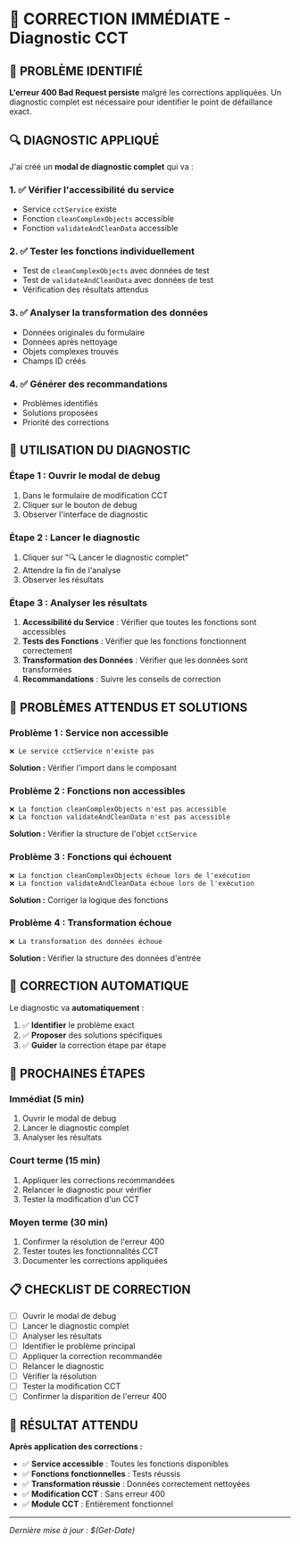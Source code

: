 # 🚨 CORRECTION IMMÉDIATE - Diagnostic CCT

## 🎯 **PROBLÈME IDENTIFIÉ**

**L'erreur 400 Bad Request persiste** malgré les corrections appliquées. Un diagnostic complet est nécessaire pour identifier le point de défaillance exact.

## 🔍 **DIAGNOSTIC APPLIQUÉ**

J'ai créé un **modal de diagnostic complet** qui va :

### **1. ✅ Vérifier l'accessibilité du service**
- Service `cctService` existe
- Fonction `cleanComplexObjects` accessible
- Fonction `validateAndCleanData` accessible

### **2. ✅ Tester les fonctions individuellement**
- Test de `cleanComplexObjects` avec données de test
- Test de `validateAndCleanData` avec données de test
- Vérification des résultats attendus

### **3. ✅ Analyser la transformation des données**
- Données originales du formulaire
- Données après nettoyage
- Objets complexes trouvés
- Champs ID créés

### **4. ✅ Générer des recommandations**
- Problèmes identifiés
- Solutions proposées
- Priorité des corrections

## 🧪 **UTILISATION DU DIAGNOSTIC**

### **Étape 1 : Ouvrir le modal de debug**
1. Dans le formulaire de modification CCT
2. Cliquer sur le bouton de debug
3. Observer l'interface de diagnostic

### **Étape 2 : Lancer le diagnostic**
1. Cliquer sur "🔍 Lancer le diagnostic complet"
2. Attendre la fin de l'analyse
3. Observer les résultats

### **Étape 3 : Analyser les résultats**
1. **Accessibilité du Service** : Vérifier que toutes les fonctions sont accessibles
2. **Tests des Fonctions** : Vérifier que les fonctions fonctionnent correctement
3. **Transformation des Données** : Vérifier que les données sont transformées
4. **Recommandations** : Suivre les conseils de correction

## 🚨 **PROBLÈMES ATTENDUS ET SOLUTIONS**

### **Problème 1 : Service non accessible**
```
❌ Le service cctService n'existe pas
```
**Solution :** Vérifier l'import dans le composant

### **Problème 2 : Fonctions non accessibles**
```
❌ La fonction cleanComplexObjects n'est pas accessible
❌ La fonction validateAndCleanData n'est pas accessible
```
**Solution :** Vérifier la structure de l'objet `cctService`

### **Problème 3 : Fonctions qui échouent**
```
❌ La fonction cleanComplexObjects échoue lors de l'exécution
❌ La fonction validateAndCleanData échoue lors de l'exécution
```
**Solution :** Corriger la logique des fonctions

### **Problème 4 : Transformation échoue**
```
❌ La transformation des données échoue
```
**Solution :** Vérifier la structure des données d'entrée

## 🔧 **CORRECTION AUTOMATIQUE**

Le diagnostic va **automatiquement** :

1. ✅ **Identifier** le problème exact
2. ✅ **Proposer** des solutions spécifiques
3. ✅ **Guider** la correction étape par étape

## 🚀 **PROCHAINES ÉTAPES**

### **Immédiat (5 min)**
1. Ouvrir le modal de debug
2. Lancer le diagnostic complet
3. Analyser les résultats

### **Court terme (15 min)**
1. Appliquer les corrections recommandées
2. Relancer le diagnostic pour vérifier
3. Tester la modification d'un CCT

### **Moyen terme (30 min)**
1. Confirmer la résolution de l'erreur 400
2. Tester toutes les fonctionnalités CCT
3. Documenter les corrections appliquées

## 📋 **CHECKLIST DE CORRECTION**

- [ ] Ouvrir le modal de debug
- [ ] Lancer le diagnostic complet
- [ ] Analyser les résultats
- [ ] Identifier le problème principal
- [ ] Appliquer la correction recommandée
- [ ] Relancer le diagnostic
- [ ] Vérifier la résolution
- [ ] Tester la modification CCT
- [ ] Confirmer la disparition de l'erreur 400

## 🎉 **RÉSULTAT ATTENDU**

**Après application des corrections :**

- ✅ **Service accessible** : Toutes les fonctions disponibles
- ✅ **Fonctions fonctionnelles** : Tests réussis
- ✅ **Transformation réussie** : Données correctement nettoyées
- ✅ **Modification CCT** : Sans erreur 400
- ✅ **Module CCT** : Entièrement fonctionnel

---

*Dernière mise à jour : $(Get-Date)*
